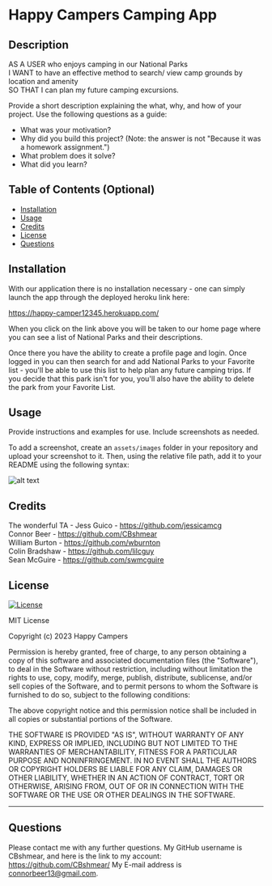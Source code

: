 # Happy Campers Camping App

## Description

AS A USER who enjoys camping in our National Parks <br>
I WANT to have an effective method to search/ view camp grounds by location and amenity <br>
SO THAT I can plan my future camping excursions.

Provide a short description explaining the what, why, and how of your project. Use the following questions as a guide:

- What was your motivation?
- Why did you build this project? (Note: the answer is not "Because it was a homework assignment.")
- What problem does it solve?
- What did you learn?

## Table of Contents (Optional)

- [Installation](#installation)
- [Usage](#usage)
- [Credits](#credits)
- [License](#license)
- [Questions](#questions)

## Installation

With our application there is no installation necessary - one can simply launch the app through the deployed heroku link here:  

https://happy-camper12345.herokuapp.com/

When you click on the link above you will be taken to our home page where you can see a list of National Parks and their descriptions.  

Once there you have the ability to create a profile page and login.  Once logged in you can then search for and add National Parks to your Favorite list - you'll be able to use this list to help plan any future camping trips.  If you decide that this park isn't for you, you'll also have the ability to delete the park from your Favorite List.

## Usage

Provide instructions and examples for use. Include screenshots as needed.

To add a screenshot, create an `assets/images` folder in your repository and upload your screenshot to it. Then, using the relative file path, add it to your README using the following syntax:

![alt text](assets/images/screenshot.png)

## Credits

The wonderful TA - Jess Guico - https://github.com/jessicamcg <br>
Connor Beer - https://github.com/CBshmear <br>
William Burton - https://github.com/wburnton <br>
Colin Bradshaw - https://github.com/lilcguy <br>
Sean McGuire - https://github.com/swmcguire 

## License

[![License](https://img.shields.io/badge/license-MIT-blue.svg)](https://opensource.org/licenses/MIT)

MIT License

Copyright (c) 2023 Happy Campers

Permission is hereby granted, free of charge, to any person obtaining a copy
of this software and associated documentation files (the "Software"), to deal
in the Software without restriction, including without limitation the rights
to use, copy, modify, merge, publish, distribute, sublicense, and/or sell
copies of the Software, and to permit persons to whom the Software is
furnished to do so, subject to the following conditions:

The above copyright notice and this permission notice shall be included in all
copies or substantial portions of the Software.

THE SOFTWARE IS PROVIDED "AS IS", WITHOUT WARRANTY OF ANY KIND, EXPRESS OR
IMPLIED, INCLUDING BUT NOT LIMITED TO THE WARRANTIES OF MERCHANTABILITY,
FITNESS FOR A PARTICULAR PURPOSE AND NONINFRINGEMENT. IN NO EVENT SHALL THE
AUTHORS OR COPYRIGHT HOLDERS BE LIABLE FOR ANY CLAIM, DAMAGES OR OTHER
LIABILITY, WHETHER IN AN ACTION OF CONTRACT, TORT OR OTHERWISE, ARISING FROM,
OUT OF OR IN CONNECTION WITH THE SOFTWARE OR THE USE OR OTHER DEALINGS IN THE
SOFTWARE.

---

## Questions
Please contact me with any further questions.
My GitHub username is CBshmear, and here is the link to my account: https://github.com/CBshmear/ 
My E-mail address is connorbeer13@gmail.com.
